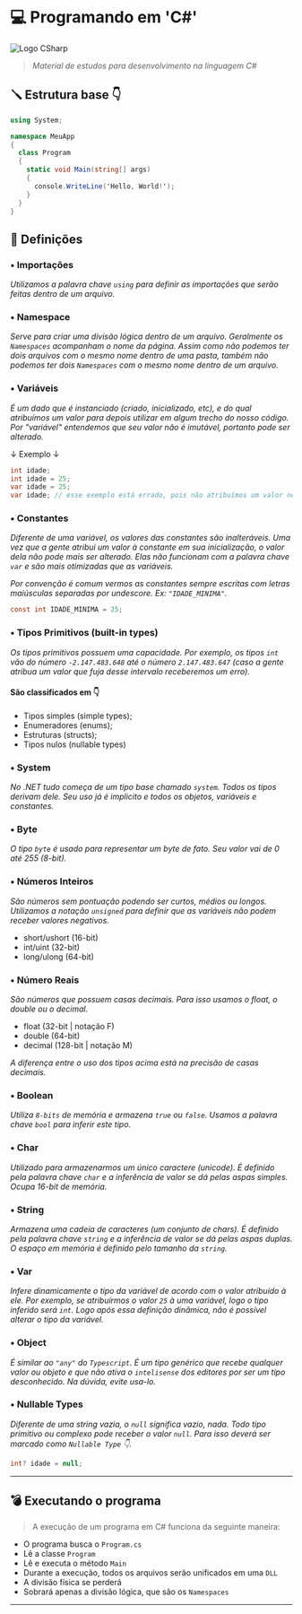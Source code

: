 # 💻 Programando em 'C#'

![Logo CSharp](https://img.shields.io/badge/C%23-239120?style=for-the-badge&logo=c-sharp&logoColor=white "Logo CSharp")

> _Material de estudos para desenvolvimento na linguagem C#_

## 🪛 Estrutura base 👇

```csharp
using System;

namespace MeuApp
{
  class Program
  {
    static void Main(string[] args)
    {
      console.WriteLine('Hello, World!');
    }
  }
}
```

## 📙 Definições

### • Importações

_Utilizamos a palavra chave ``using`` para definir as importações que serão feitas dentro de um arquivo._

### • Namespace

_Serve para criar uma divisão lógica dentro de um arquivo. Geralmente os ``Namespaces`` acompanham o nome da página. Assim como não podemos ter dois arquivos com o mesmo nome dentro de uma pasta, também não podemos ter dois ``Namespaces`` com o  mesmo nome dentro de um arquivo._

### • Variáveis

_É um dado que é instanciado (criado, inicializado, etc), e do qual atribuímos um valor para depois utilizar em algum trecho do nosso código. Por "variável" entendemos que seu valor não é imutável, portanto pode ser alterado._

↓ Exemplo ↓

```csharp
int idade;
int idade = 25;
var idade = 25;
var idade; // esse exemplo está errado, pois não atribuímos um valor nem inferimos o tipo da variável. devemos sempre inferir o tipo, ou no caso de "var", atribuir um valor.
```

### • Constantes

_Diferente de uma variável, os valores das constantes são inalteráveis. Uma vez que a gente atribui um valor à constante em sua inicialização, o valor dela não pode mais ser alterado. Elas não funcionam com a palavra chave ``var`` e são mais otimizadas que as variáveis._

_Por convenção é comum vermos as constantes sempre escritas com letras maiúsculas separadas por undescore. Ex: ``"IDADE_MINIMA"``._

```csharp
const int IDADE_MINIMA = 25;
```

### • Tipos Primitivos (built-in types)

_Os tipos primitivos possuem uma capacidade. Por exemplo, os tipos ``int`` vão do número ``-2.147.483.648`` até o número ``2.147.483.647`` (caso a gente atribua um valor que fuja desse intervalo receberemos um erro)._

#### São classificados em 👇

* Tipos simples (simple types);
* Enumeradores (enums);
* Estruturas (structs);
* Tipos nulos (nullable types)

### • System

_No .NET tudo começa de um tipo base chamado ``system``. Todos os tipos derivam dele. Seu uso já é implicito e todos os objetos, variáveis e constantes._

### • Byte

_O tipo ``byte`` é usado para representar um byte de fato. Seu valor vai de 0 até 255 (8-bit)._

### • Números Inteiros

_São números sem pontuação podendo ser curtos, médios ou longos. Utilizamos a notação ``unsigned`` para definir que as variáveis não podem receber valores negativos._

* short/ushort (16-bit)
* int/uint (32-bit)
* long/ulong (64-bit)

### • Número Reais

_São números que possuem casas decimais. Para isso usamos o float, o double ou o decimal._

* float (32-bit | notação F)
* double (64-bit)
* decimal (128-bit | notação M)

_A diferença entre o uso dos tipos acima está na precisão de casas decimais._

### • Boolean

_Utiliza ``8-bits`` de memória e armazena ``true`` ou ``false``. Usamos a palavra chave ``bool`` para inferir este tipo._

### • Char

_Utilizado para armazenarmos um único caractere (unicode). É definido pela palavra chave ``char`` e a inferência de valor se dá pelas aspas simples. Ocupa 16-bit de memória._

### • String

_Armazena uma cadeia de caracteres (um conjunto de chars). É definido pela palavra chave ``string`` e a inferência de valor se dá pelas aspas duplas. O espaço em memória é definido pelo tamanho da ``string``._

### • Var

_Infere dinamicamente o tipo da variável de acordo com o valor atribuído à ele. Por exemplo, se atribuírmos o valor ``25`` à uma variável, logo o tipo inferido será ``int``. Logo após essa definição dinâmica, não é possível alterar o tipo da variável._

### • Object

_É similar ao ``"any"`` do ``Typescript``. É um tipo genérico que recebe qualquer valor ou objeto e que não ativa o ``intelisense`` dos editores por ser um tipo desconhecido. Na dúvida, evite usa-lo._

### • Nullable Types

_Diferente de uma string vazia, o ``null`` significa vazio, nada. Todo tipo primitivo ou complexo pode receber o valor ``null``. Para isso deverá ser marcado como ``Nullable Type`` 👇._

```csharp
int? idade = null;
```

___

## 💣 Executando o programa

> A execução de um programa em C# funciona da seguinte maneira:

* O programa busca o ``Program.cs``
* Lê a classe ``Program``
* Lê e executa o método ``Main``
* Durante a execução, todos os arquivos serão unificados em uma ``DLL``
* A divisão física se perderá
* Sobrará apenas a divisão lógica, que são os ``Namespaces``

___
